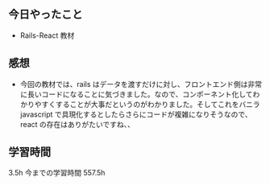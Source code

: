 ## 今日やったこと

- Rails-React 教材

## 感想

- 今回の教材では、rails はデータを渡すだけに対し、フロントエンド側は非常に長いコードになることに気づきました。なので、コンポーネント化してわかりやすくすることが大事だというのがわかりました。そしてこれをバニラ javascript で具現化するとしたらさらにコードが複雑になりそうなので、react の存在はありがたいですね、、

## 学習時間

3.5h
今までの学習時間 557.5h

